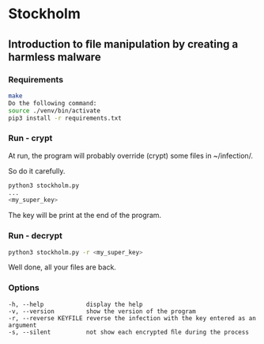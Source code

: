 # Stockholm

## Introduction to ﬁle manipulation by creating a harmless malware

### Requirements

```bash
make
Do the following command:
source ./venv/bin/activate
pip3 install -r requirements.txt
```


### Run - crypt

At run, the program will probably override (crypt) some files in ~/infection/.

So do it carefully.

```bash
python3 stockholm.py
...
<my_super_key>
```

The key will be print at the end of the program.

### Run - decrypt

```bash
python3 stockholm.py -r <my_super_key>
```

Well done, all your files are back.

### Options

```
-h, --help            display the help
-v, --version         show the version of the program
-r, --reverse KEYFILE reverse the infection with the key entered as an argument
-s, --silent          not show each encrypted ﬁle during the process
```
